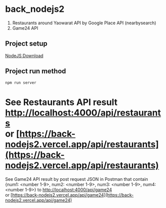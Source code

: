 # back_nodejs2
1. Restaurants around Yaowarat API by Google Place API (nearbysearch)
2. Game24 API

## Project setup
[NodeJS Download](https://nodejs.org)  
## Project run method
```
npm run server
```
See Restaurants API result [http://localhost:4000/api/restaurants](http://localhost:4000/api/restaurants)  
or [https://back-nodejs2.vercel.app/api/restaurants](https://back-nodejs2.vercel.app/api/restaurants)  
===================================================================
See Game24 API result by post request JSON in Postman that contain  
{num1: <number 1-9>, num2: <number 1-9>, num3: <number 1-9>, num4: <number 1-9>} to [http://localhost:4000/api/game24](http://localhost:4000/api/game24)  
or [https://back-nodejs2.vercel.app/api/game24](https://back-nodejs2.vercel.app/api/game24)  
